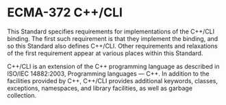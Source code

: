 # ECMA-372 C++/CLI

This Standard specifies requirements for implementations of the C++/CLI binding. The first such requirement is that they implement the binding, and so this Standard also defines C++/CLI. Other requirements and relaxations of the first requirement appear at various places within this Standard.

C++/CLI is an extension of the C++ programming language as described in ISO/IEC 14882:2003, Programming languages — C++. In addition to the facilities provided by C++, C++/CLI provides additional keywords, classes, exceptions, namespaces, and library facilities, as well as garbage collection.
